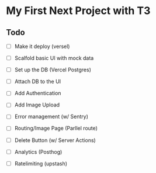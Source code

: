 # My First Next Project with T3
## Todo
- [ ] Make it deploy  (versel)
- [ ] Scalfold basic UI with mock data 
- [ ] Set up the DB (Vercel Postgres)
- [ ] Attach DB to the UI
- [ ] Add Authentication
- [ ] Add Image Upload 
- [ ] Error management (w/ Sentry)
- [ ] Routing/Image Page  (Parllel route)
- [ ] Delete Button (w/ Server Actions)
- [ ] Analytics (Posthog)
- [ ] Ratelimiting (upstash)


